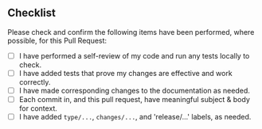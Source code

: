 
## Checklist

Please check and confirm the following items have been performed, where
possible, for this Pull Request:

- [ ] I have performed a self-review of my code and run any tests locally to check.
- [ ] I have added tests that prove my changes are effective and work correctly.
- [ ] I have made corresponding changes to the documentation as needed.
- [ ] Each commit in, and this pull request, have meaningful subject & body for context.
- [ ] I have added `type/...`, `changes/...`, and 'release/...' labels, as needed.
